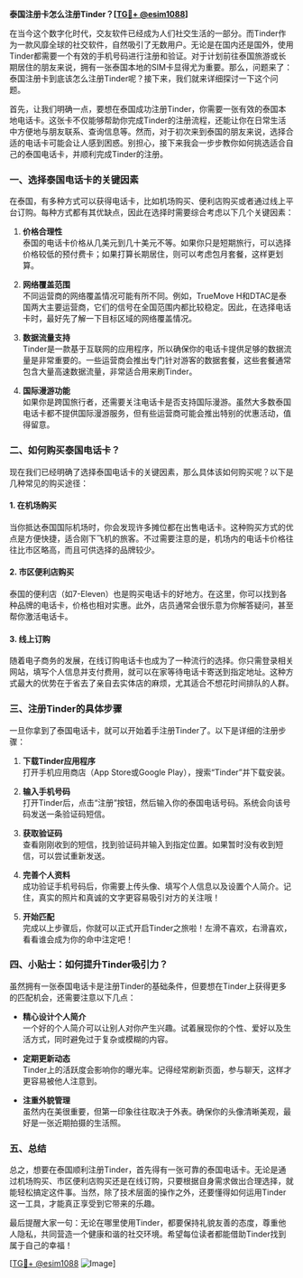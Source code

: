 **泰国注册卡怎么注册Tinder？[[TG💪+ @esim1088](https://t.me/s/esim1088)]**

在当今这个数字化时代，交友软件已经成为人们社交生活的一部分。而Tinder作为一款风靡全球的社交软件，自然吸引了无数用户。无论是在国内还是国外，使用Tinder都需要一个有效的手机号码进行注册和验证。对于计划前往泰国旅游或长期居住的朋友来说，拥有一张泰国本地的SIM卡显得尤为重要。那么，问题来了：泰国注册卡到底该怎么注册Tinder呢？接下来，我们就来详细探讨一下这个问题。

首先，让我们明确一点，要想在泰国成功注册Tinder，你需要一张有效的泰国本地电话卡。这张卡不仅能够帮助你完成Tinder的注册流程，还能让你在日常生活中方便地与朋友联系、查询信息等。然而，对于初次来到泰国的朋友来说，选择合适的电话卡可能会让人感到困惑。别担心，接下来我会一步步教你如何挑选适合自己的泰国电话卡，并顺利完成Tinder的注册。

### 一、选择泰国电话卡的关键因素

在泰国，有多种方式可以获得电话卡，比如机场购买、便利店购买或者通过线上平台订购。每种方式都有其优缺点，因此在选择时需要综合考虑以下几个关键因素：

1. **价格合理性**  
   泰国的电话卡价格从几美元到几十美元不等。如果你只是短期旅行，可以选择价格较低的预付费卡；如果打算长期居住，则可以考虑包月套餐，这样更划算。

2. **网络覆盖范围**  
   不同运营商的网络覆盖情况可能有所不同。例如，TrueMove H和DTAC是泰国两大主要运营商，它们的信号在全国范围内都比较稳定。因此，在选择电话卡时，最好先了解一下目标区域的网络覆盖情况。

3. **数据流量支持**  
   Tinder是一款基于互联网的应用程序，所以确保你的电话卡提供足够的数据流量是非常重要的。一些运营商会推出专门针对游客的数据套餐，这些套餐通常包含大量高速数据流量，非常适合用来刷Tinder。

4. **国际漫游功能**  
   如果你是跨国旅行者，还需要关注电话卡是否支持国际漫游。虽然大多数泰国电话卡都不提供国际漫游服务，但有些运营商可能会推出特别的优惠活动，值得留意。

### 二、如何购买泰国电话卡？

现在我们已经明确了选择泰国电话卡的关键因素，那么具体该如何购买呢？以下是几种常见的购买途径：

#### 1. 在机场购买
当你抵达泰国国际机场时，你会发现许多摊位都在出售电话卡。这种购买方式的优点是方便快捷，适合刚下飞机的旅客。不过需要注意的是，机场内的电话卡价格往往比市区略高，而且可供选择的品牌较少。

#### 2. 市区便利店购买
泰国的便利店（如7-Eleven）也是购买电话卡的好地方。在这里，你可以找到各种品牌的电话卡，价格也相对实惠。此外，店员通常会很乐意为你解答疑问，甚至帮你激活电话卡。

#### 3. 线上订购
随着电子商务的发展，在线订购电话卡也成为了一种流行的选择。你只需登录相关网站，填写个人信息并支付费用，就可以在家等待电话卡寄送到指定地址。这种方式最大的优势在于省去了亲自去实体店的麻烦，尤其适合不想花时间排队的人群。

### 三、注册Tinder的具体步骤

一旦你拿到了泰国电话卡，就可以开始着手注册Tinder了。以下是详细的注册步骤：

1. **下载Tinder应用程序**  
   打开手机应用商店（App Store或Google Play），搜索“Tinder”并下载安装。

2. **输入手机号码**  
   打开Tinder后，点击“注册”按钮，然后输入你的泰国电话号码。系统会向该号码发送一条验证码短信。

3. **获取验证码**  
   查看刚刚收到的短信，找到验证码并输入到指定位置。如果暂时没有收到短信，可以尝试重新发送。

4. **完善个人资料**  
   成功验证手机号码后，你需要上传头像、填写个人信息以及设置个人简介。记住，真实的照片和真诚的文字更容易吸引对方的关注哦！

5. **开始匹配**  
   完成以上步骤后，你就可以正式开启Tinder之旅啦！左滑不喜欢，右滑喜欢，看看谁会成为你的命中注定吧！

### 四、小贴士：如何提升Tinder吸引力？

虽然拥有一张泰国电话卡是注册Tinder的基础条件，但要想在Tinder上获得更多的匹配机会，还需要注意以下几点：

- **精心设计个人简介**  
  一个好的个人简介可以让别人对你产生兴趣。试着展现你的个性、爱好以及生活方式，同时避免过于复杂或模糊的内容。

- **定期更新动态**  
  Tinder上的活跃度会影响你的曝光率。记得经常刷新页面，参与聊天，这样才更容易被他人注意到。

- **注重外貌管理**  
  虽然内在美很重要，但第一印象往往取决于外表。确保你的头像清晰美观，最好是一张近期拍摄的生活照。

### 五、总结

总之，想要在泰国顺利注册Tinder，首先得有一张可靠的泰国电话卡。无论是通过机场购买、市区便利店购买还是在线订购，只要根据自身需求做出合理选择，就能轻松搞定这件事。当然，除了技术层面的操作之外，还要懂得如何运用Tinder这一工具，才能真正享受到它带来的乐趣。

最后提醒大家一句：无论在哪里使用Tinder，都要保持礼貌友善的态度，尊重他人隐私，共同营造一个健康和谐的社交环境。希望每位读者都能借助Tinder找到属于自己的幸福！

[[TG💪+ @esim1088](https://t.me/s/esim1088) ![Image](https://i.postimg.cc/4NQfJmqS/Snipaste-2025-05-13-00-14-12.png)]